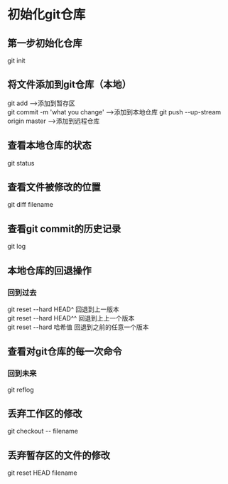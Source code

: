 # 初始化git仓库  
## 第一步初始化仓库
git init

## 将文件添加到git仓库（本地）  
git add  -->添加到暂存区  
git commit -m 'what you change'  -->添加到本地仓库
git push --up-stream origin master  -->添加到远程仓库  

## 查看本地仓库的状态  
git status

## 查看文件被修改的位置  
git diff filename  

## 查看git commit的历史记录  
git log

## 本地仓库的回退操作 
### 回到过去  
git reset --hard HEAD^  回退到上一版本  
git reset --hard HEAD^^  回退到上上一个版本  
git reset --hard 哈希值  回退到之前的任意一个版本  

## 查看对git仓库的每一次命令  
### 回到未来  
git reflog  

## 丢弃工作区的修改  
git checkout -- filename  

## 丢弃暂存区的文件的修改  
git reset HEAD filename  

